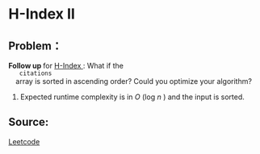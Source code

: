 # H-Index II

## Problem：

<div class="question-content">
 <p>
 </p>
 <p>
  <b>
   Follow up
  </b>
  for
  <a href="/problems/h-index/" target="_blank">
   H-Index
  </a>
  : What if the
  <code>
   citations
  </code>
  array is sorted in ascending order? Could you optimize your algorithm?
 </p>
 <ol id="hints">
  <li class="hint">
   Expected runtime complexity is in
   <i>
    O
   </i>
   (log
   <i>
    n
   </i>
   ) and the input is sorted.
  </li>
 </ol>
</div>


## Source:
[Leetcode](https://leetcode.com/problems/h-index-ii/)
